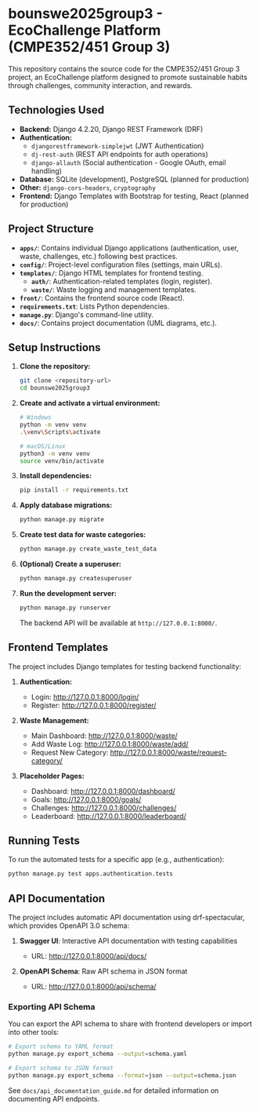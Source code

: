 # bounswe2025group3 - EcoChallenge Platform (CMPE352/451 Group 3)

This repository contains the source code for the CMPE352/451 Group 3 project, an EcoChallenge platform designed to promote sustainable habits through challenges, community interaction, and rewards.

## Technologies Used

*   **Backend:** Django 4.2.20, Django REST Framework (DRF)
*   **Authentication:**
    *   `djangorestframework-simplejwt` (JWT Authentication)
    *   `dj-rest-auth` (REST API endpoints for auth operations)
    *   `django-allauth` (Social authentication - Google OAuth, email handling)
*   **Database:** SQLite (development), PostgreSQL (planned for production)
*   **Other:** `django-cors-headers`, `cryptography`
*   **Frontend:** Django Templates with Bootstrap for testing, React (planned for production)

## Project Structure

*   **`apps/`**: Contains individual Django applications (authentication, user, waste, challenges, etc.) following best practices.
*   **`config/`**: Project-level configuration files (settings, main URLs).
*   **`templates/`**: Django HTML templates for frontend testing.
    *   **`auth/`**: Authentication-related templates (login, register).
    *   **`waste/`**: Waste logging and management templates.
*   **`front/`**: Contains the frontend source code (React).
*   **`requirements.txt`**: Lists Python dependencies.
*   **`manage.py`**: Django's command-line utility.
*   **`docs/`**: Contains project documentation (UML diagrams, etc.).

## Setup Instructions

1.  **Clone the repository:**
    ```bash
    git clone <repository-url>
    cd bounswe2025group3
    ```

2.  **Create and activate a virtual environment:**
    ```bash
    # Windows
    python -m venv venv
    .\venv\Scripts\activate

    # macOS/Linux
    python3 -m venv venv
    source venv/bin/activate
    ```

3.  **Install dependencies:**
    ```bash
    pip install -r requirements.txt
    ```

4.  **Apply database migrations:**
    ```bash
    python manage.py migrate
    ```

5.  **Create test data for waste categories:**
    ```bash
    python manage.py create_waste_test_data
    ```

6.  **(Optional) Create a superuser:**
    ```bash
    python manage.py createsuperuser
    ```

7.  **Run the development server:**
    ```bash
    python manage.py runserver
    ```
    The backend API will be available at `http://127.0.0.1:8000/`.

## Frontend Templates

The project includes Django templates for testing backend functionality:

1. **Authentication:**
   - Login: http://127.0.0.1:8000/login/
   - Register: http://127.0.0.1:8000/register/

2. **Waste Management:**
   - Main Dashboard: http://127.0.0.1:8000/waste/
   - Add Waste Log: http://127.0.0.1:8000/waste/add/
   - Request New Category: http://127.0.0.1:8000/waste/request-category/

3. **Placeholder Pages:**
   - Dashboard: http://127.0.0.1:8000/dashboard/
   - Goals: http://127.0.0.1:8000/goals/
   - Challenges: http://127.0.0.1:8000/challenges/
   - Leaderboard: http://127.0.0.1:8000/leaderboard/

## Running Tests

To run the automated tests for a specific app (e.g., authentication):

```bash
python manage.py test apps.authentication.tests
```

## API Documentation

The project includes automatic API documentation using drf-spectacular, which provides OpenAPI 3.0 schema:

1. **Swagger UI**: Interactive API documentation with testing capabilities
   - URL: http://127.0.0.1:8000/api/docs/

2. **OpenAPI Schema**: Raw API schema in JSON format
   - URL: http://127.0.0.1:8000/api/schema/

### Exporting API Schema

You can export the API schema to share with frontend developers or import into other tools:

```bash
# Export schema to YAML format
python manage.py export_schema --output=schema.yaml

# Export schema to JSON format
python manage.py export_schema --format=json --output=schema.json
```

See `docs/api_documentation_guide.md` for detailed information on documenting API endpoints.